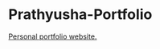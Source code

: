 # Prathyusha-Portfolio
 [Personal portfolio website.](https://prathyusha-guduru.github.io/Prathyusha-Portfolio/)


